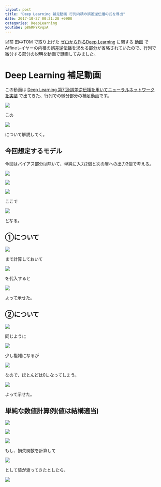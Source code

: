 ```yaml
---
layout: post
title: "Deep Learning 補足動画 行列内積の誤差逆伝播の式を導出"
date: 2017-10-27 00:21:28 +0900
categories: DeepLearning
youtube: p86RFYXvqxA
---
```


以前 田中TOM で取り上げた [ゼロから作るDeep Learning](http://amzn.to/2ySiyvb) に関する [動画](https://youtu.be/rNfhxDRFj_o) でAffineレイヤーの内積の誤差逆伝播を求める部分が省略されていたので、行列で微分する部分の説明を動画で録画してみました。

# Deep Learning 補足動画

この動画は [Deep Learning 第7回:誤差逆伝播を用いてニューラルネットワークを実装](https://youtu.be/rNfhxDRFj_o)
で出てきた、行列での微分部分の補足動画です。

![](/images/2017-10-27/affine-graph.svg)

この

![](/images/2017-10-27/math1.png)

について解説してく。

## 今回想定するモデル

今回はバイアス部分は除いて、単純に入力2個と次の層への出力3個で考える。

![](/images/2017-10-27/model.png)

![](/images/2017-10-27/math2.png)

![](/images/2017-10-27/math3.png)

ここで

![](/images/2017-10-27/math4.png)

となる。

## ①について

![](/images/2017-10-27/math5.png)

まで計算しておいて

![](/images/2017-10-27/math6.png)

を代入すると

![](/images/2017-10-27/math7.png)

よって示せた。

## ②について

![](/images/2017-10-27/math8.png)

同じように

![](/images/2017-10-27/math9.png)

少し複雑になるが

![](/images/2017-10-27/math10.png)

なので、ほとんどは0になってしまう。

![](/images/2017-10-27/math11.png)

よって示せた。

## 単純な数値計算例(値は結構適当)

![](/images/2017-10-27/math12.png)

![](/images/2017-10-27/math13.png)

![](/images/2017-10-27/model1.png)

もし、損失関数を計算して

![](/images/2017-10-27/math14.png)

として値が渡ってきたとしたら、

![](/images/2017-10-27/math15.png)